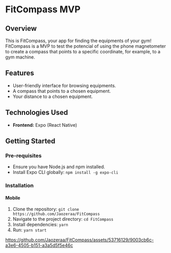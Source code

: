 # FitCompass MVP

## Overview

This is FitCompass, your app for finding the equipments of your gym! FitCompass is a MVP to test the potencial of using the phone magnetometer to create a compass that points to a specific coordinate, for example, to a gym machine.

## Features

- User-friendly interface for browsing equipments.
- A compass that points to a chosen equipment.
- Your distance to a chosen equipment.

## Technologies Used

- **Frontend:** Expo (React Native)
  
## Getting Started

### Pre-requisites

- Ensure you have Node.js and npm installed.
- Install Expo CLI globally: `npm install -g expo-cli`

### Installation

#### Mobile

1. Clone the repository: `git clone https://github.com/Jaozeraa/FitCompass`
2. Navigate to the project directory: `cd FitCompass`
3. Install dependencies: `yarn`
4. Run: `yarn start`


https://github.com/Jaozeraa/FitCompass/assets/53716129/9003cb6c-a3e6-4505-b151-a3a5d5f5e46c


